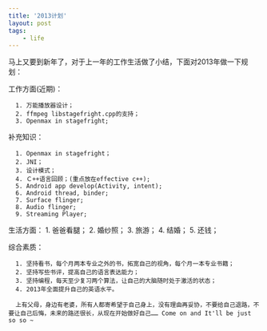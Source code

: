 ```yaml
---
title: '2013计划'
layout: post
tags:
    - life
---
```



马上又要到新年了，对于上一年的工作生活做了小结，下面对2013年做一下规划：

工作方面(近期)：

      1. 万能播放器设计；
      2. ffmpeg libstagefright.cpp的支持；
      3. Openmax in stagefright;

补充知识：

      1. Openmax in stagefright；
      2. JNI；
      3. 设计模式；
      4. Ｃ++语言回顾；(重点放在effective c++);
      5. Android app develop(Activity, intent);
      6. Android thread, binder;
      7. Surface flinger;
      8. Audio flinger;
      9. Streaming Player;

生活方面：
      1. 爸爸看腿；
      2. 婚纱照；
      3. 旅游；
      4. 结婚；
      5. 还钱；

综合素质：

      1. 坚持看书，每个月两本专业之外的书，拓宽自己的视角，每个月一本专业书籍；
      2. 坚持写些书评，提高自己的语言表达能力；
      3. 坚持编程，每天至少复习两个算法，让自己的大脑随时处于激活的状态；
      4. 2013年全面提升自己的英语水平。

      上有父母，身边有老婆，所有人都寄希望于自己身上，没有理由再妥协，不要给自己退路，不要让自己后悔，未来的路还很长，从现在开始做好自己…… Come on and It'll be just so so ~
